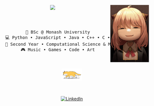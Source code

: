 <div align="center">
<img src="https://github.com/arvinloh/arvinloh/blob/main/assets/anya.jpg" width="25%" align="right" />

<img src="https://readme-typing-svg.demolab.com?font=Fira+Code&weight=500&size=50&duration=2000&pause=300&color=90EE90&center=true&vCenter=true&multiline=true&repeat=false&random=false&width=1300&height=140&lines=Hello+World;I'm+Arvin+and+I+touch+grass+%F0%9F%8C%B1" width="70%"/>

<br><br>
<pre>
    💼 BSc @ Monash University
    💻 Python • JavaScript • Java • C++ • C • R • Tableau • SQL 
    📖 Second Year • Computational Science & Mathematics
    🎮 Music • Games • Code • Art
</pre>
<br><br>
<img src="https://github.com/arvinloh/arvinloh/blob/main/assets/cat_walking.gif" height="40" />
<br><br><br>
    
[![LinkedIn](https://img.shields.io/badge/LinkedIn-blue?style=flat-square&logo=linkedin&labelColor=blue)](https://www.linkedin.com/in/arvinloh-/)
</div>
